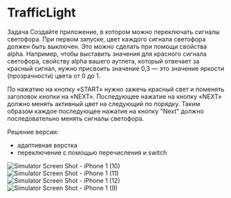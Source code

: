 #  TrafficLight

Задача
Создайте приложение, в котором можно переключать сигналы светофора. При первом запуске, цвет каждого сигнала светофора должен быть выключен. Это можно сделать при помощи свойства alpha. Например, чтобы выставить значения для красного сигнала светофора, свойству alpha вашего аутлета, который отвечает за красный сигнал, нужно присвоить значение 0,3 — это значение яркости (прозрачности) цвета от 0 до 1.

По нажатию на кнопку «START» нужно зажечь красный свет и поменять заголовок кнопки на «NEXT». Последующее нажатие на кнопку «NEXT» должно менять активный цвет на следующий по порядку. Таким образом каждое последующее нажатие на кнопку "Next" должно последовательно менять сигналы светофора. 

Решение версии:
- адаптивная верстка
- переключение с помощью перечисления и switch
  
![Simulator Screen Shot - iPhone 1 (10)](https://github.com/lsvard/TrafficLightV2/assets/119428549/c5d37cc7-08d0-4f7d-974e-43a7e458dd0c)
![Simulator Screen Shot - iPhone 1 (11)](https://github.com/lsvard/TrafficLightV2/assets/119428549/76487317-3f2a-4522-a723-88d4a8c044cc)
![Simulator Screen Shot - iPhone 1 (12)](https://github.com/lsvard/TrafficLightV2/assets/119428549/74ae7ef2-799d-4c52-b159-75503bcf5bd9)
![Simulator Screen Shot - iPhone 1 (9)](https://github.com/lsvard/TrafficLightV2/assets/119428549/392b9d00-1556-4f5c-8e3e-1a8ff8781d3c)
